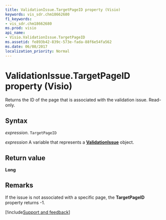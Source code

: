 ```yaml
---
title: ValidationIssue.TargetPageID property (Visio)
keywords: vis_sdr.chm18662680
f1_keywords:
- vis_sdr.chm18662680
ms.prod: visio
api_name:
- Visio.ValidationIssue.TargetPageID
ms.assetid: fe893b42-839c-573e-fada-88f6e54fa562
ms.date: 06/08/2017
localization_priority: Normal
---
```



# ValidationIssue.TargetPageID property (Visio)

Returns the ID of the page that is associated with the validation issue. Read-only.


## Syntax

_expression_. `TargetPageID`

_expression_ A variable that represents a **[ValidationIssue](Visio.ValidationIssue.md)** object.


## Return value

 **Long**


## Remarks

If the issue is not associated with a specific page, the  **TargetPageID** property returns -1.

[!include[Support and feedback](~/includes/feedback-boilerplate.md)]